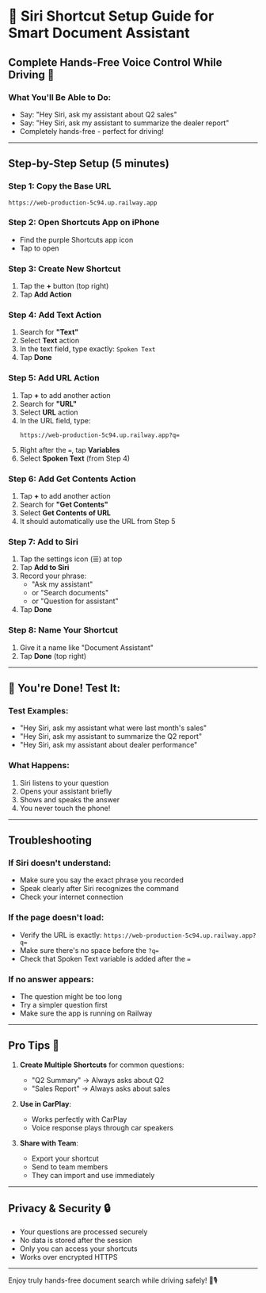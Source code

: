 # 📱 Siri Shortcut Setup Guide for Smart Document Assistant

## Complete Hands-Free Voice Control While Driving 🚗

### What You'll Be Able to Do:
- Say: "Hey Siri, ask my assistant about Q2 sales"
- Say: "Hey Siri, ask my assistant to summarize the dealer report"
- Completely hands-free - perfect for driving!

---

## Step-by-Step Setup (5 minutes)

### Step 1: Copy the Base URL
```
https://web-production-5c94.up.railway.app
```

### Step 2: Open Shortcuts App on iPhone
- Find the purple Shortcuts app icon
- Tap to open

### Step 3: Create New Shortcut
1. Tap the **+** button (top right)
2. Tap **Add Action**

### Step 4: Add Text Action
1. Search for **"Text"**
2. Select **Text** action
3. In the text field, type exactly: `Spoken Text`
4. Tap **Done**

### Step 5: Add URL Action
1. Tap **+** to add another action
2. Search for **"URL"**
3. Select **URL** action
4. In the URL field, type:
   ```
   https://web-production-5c94.up.railway.app?q=
   ```
5. Right after the `=`, tap **Variables**
6. Select **Spoken Text** (from Step 4)

### Step 6: Add Get Contents Action
1. Tap **+** to add another action
2. Search for **"Get Contents"**
3. Select **Get Contents of URL**
4. It should automatically use the URL from Step 5

### Step 7: Add to Siri
1. Tap the settings icon (☰) at top
2. Tap **Add to Siri**
3. Record your phrase:
   - "Ask my assistant"
   - or "Search documents"
   - or "Question for assistant"
4. Tap **Done**

### Step 8: Name Your Shortcut
1. Give it a name like "Document Assistant"
2. Tap **Done** (top right)

---

## 🎉 You're Done! Test It:

### Test Examples:
- "Hey Siri, ask my assistant what were last month's sales"
- "Hey Siri, ask my assistant to summarize the Q2 report"
- "Hey Siri, ask my assistant about dealer performance"

### What Happens:
1. Siri listens to your question
2. Opens your assistant briefly
3. Shows and speaks the answer
4. You never touch the phone!

---

## Troubleshooting

### If Siri doesn't understand:
- Make sure you say the exact phrase you recorded
- Speak clearly after Siri recognizes the command
- Check your internet connection

### If the page doesn't load:
- Verify the URL is exactly: `https://web-production-5c94.up.railway.app?q=`
- Make sure there's no space before the `?q=`
- Check that Spoken Text variable is added after the `=`

### If no answer appears:
- The question might be too long
- Try a simpler question first
- Make sure the app is running on Railway

---

## Pro Tips 🚀

1. **Create Multiple Shortcuts** for common questions:
   - "Q2 Summary" → Always asks about Q2
   - "Sales Report" → Always asks about sales

2. **Use in CarPlay**:
   - Works perfectly with CarPlay
   - Voice response plays through car speakers

3. **Share with Team**:
   - Export your shortcut
   - Send to team members
   - They can import and use immediately

---

## Privacy & Security 🔒
- Your questions are processed securely
- No data is stored after the session
- Only you can access your shortcuts
- Works over encrypted HTTPS

---

Enjoy truly hands-free document search while driving safely! 🚗🎙️